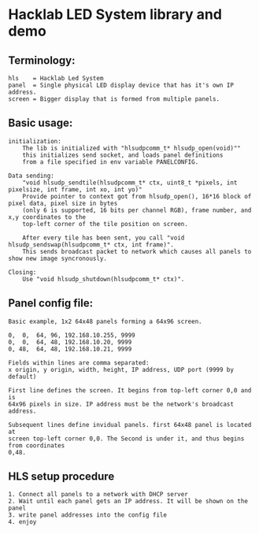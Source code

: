 # Hacklab LED System library and demo

## Terminology:
    hls    = Hacklab Led System
	panel  = Single physical LED display device that has it's own IP address.
	screen = Bigger display that is formed from multiple panels.

## Basic usage:

	initialization:
		The lib is initialized with "hlsudpcomm_t* hlsudp_open(void)""
		this initializes send socket, and loads panel definitions
		from a file specified in env variable PANELCONFIG.

	Data sending:
		"void hlsudp_sendtile(hlsudpcomm_t* ctx, uint8_t *pixels, int pixelsize, int frame, int xo, int yo)"
		Provide pointer to context got from hlsudp_open(), 16*16 block of pixel data, pixel size in bytes
		(only 6 is supported, 16 bits per channel RGB), frame number, and x,y coordinates to the
		top-left corner of the tile position on screen.

		After every tile has been sent, you call "void hlsudp_sendswap(hlsudpcomm_t* ctx, int frame)".
		This sends broadcast packet to network which causes all panels to show new image syncronously.

	Closing:
		Use "void hlsudp_shutdown(hlsudpcomm_t* ctx)".


## Panel config file:
	Basic example, 1x2 64x48 panels forming a 64x96 screen.

	0,  0,  64, 96, 192.168.10.255, 9999
	0,  0,  64, 48, 192.168.10.20, 9999
	0, 48,  64, 48, 192.168.10.21, 9999

	Fields within lines are comma separated:
	x origin, y origin, width, height, IP address, UDP port (9999 by default)

	First line defines the screen. It begins from top-left corner 0,0 and is
	64x96 pixels in size. IP address must be the network's broadcast address.

	Subsequent lines define invidual panels. first 64x48 panel is located at
	screen top-left corner 0,0. The Second is under it, and thus begins from coordinates
	0,48.

## HLS setup procedure
	1. Connect all panels to a network with DHCP server
	2. Wait until each panel gets an IP address. It will be shown on the panel
	3. write panel addresses into the config file
	4. enjoy

